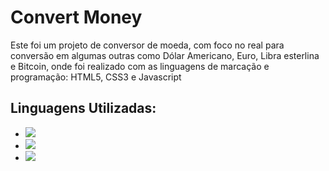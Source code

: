<h1>Convert Money</h1>
<p>Este foi um projeto de conversor de moeda, com foco no real para conversão em algumas outras como Dólar Americano, Euro, Libra esterlina e Bitcoin,
  onde foi realizado com as linguagens de marcação e programação: HTML5, CSS3 e Javascript</p>

<h2>Linguagens Utilizadas:</h2>
<ul>
  <li>
    <img src=https://img.shields.io/badge/HTML5-E34F26?style=for-the-badge&logo=html5&logoColor=white>
  </li>
  <li>
    <img src=https://img.shields.io/badge/CSS3-1572B6?style=for-the-badge&logo=css3&logoColor=white>
  </li>
   <li>
    <img src=https://img.shields.io/badge/JavaScript-323330?style=for-the-badge&logo=javascript&logoColor=F7DF1E>
  </li>
</ul>
